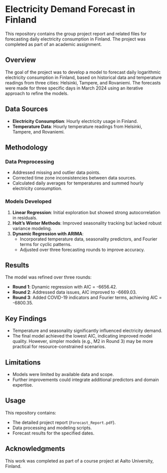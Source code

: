 # Electricity Demand Forecast in Finland

This repository contains the group project report and related files for forecasting daily electricity consumption in Finland. The project was completed as part of an academic assignment.

## Overview

The goal of the project was to develop a model to forecast daily logarithmic electricity consumption in Finland, based on historical data and temperature readings from three cities: Helsinki, Tampere, and Rovaniemi. The forecasts were made for three specific days in March 2024 using an iterative approach to refine the models.

## Data Sources

- **Electricity Consumption**: Hourly electricity usage in Finland.
- **Temperature Data**: Hourly temperature readings from Helsinki, Tampere, and Rovaniemi.

## Methodology

### Data Preprocessing
- Addressed missing and outlier data points.
- Corrected time zone inconsistencies between data sources.
- Calculated daily averages for temperatures and summed hourly electricity consumption.

### Models Developed
1. **Linear Regression**: Initial exploration but showed strong autocorrelation in residuals.
2. **Holt’s Winter Methods**: Improved seasonality tracking but lacked robust variance modeling.
3. **Dynamic Regression with ARIMA**:
   - Incorporated temperature data, seasonality predictors, and Fourier terms for cyclic patterns.
   - Adjusted over three forecasting rounds to improve accuracy.

## Results

The model was refined over three rounds:
- **Round 1**: Dynamic regression with AIC = -6656.42.
- **Round 2**: Addressed data issues, AIC improved to -6669.03.
- **Round 3**: Added COVID-19 indicators and Fourier terms, achieving AIC = -6800.35.

## Key Findings
- Temperature and seasonality significantly influenced electricity demand.
- The final model achieved the lowest AIC, indicating improved model quality. However, simpler models (e.g., M2 in Round 3) may be more practical for resource-constrained scenarios.

## Limitations
- Models were limited by available data and scope.
- Further improvements could integrate additional predictors and domain expertise.

## Usage
This repository contains:
- The detailed project report (`Forecast_Report.pdf`).
- Data processing and modeling scripts.
- Forecast results for the specified dates.

## Acknowledgments
This work was completed as part of a course project at Aalto University, Finland. 
